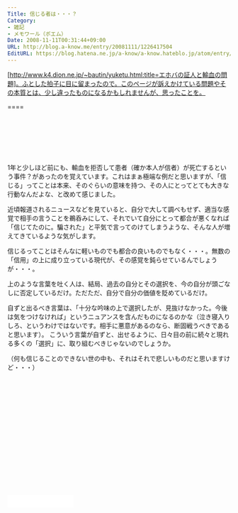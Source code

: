 ```yaml
---
Title: 信じる者は・・・？
Category:
- 雑記
- メモワール（ポエム）
Date: 2008-11-11T00:31:44+09:00
URL: http://blog.a-know.me/entry/20081111/1226417504
EditURL: https://blog.hatena.ne.jp/a-know/a-know.hateblo.jp/atom/entry/12921228815727980170
---
```


[http://www.k4.dion.ne.jp/~bautin/yuketu.html:title=エホバの証人と輸血の問題]。ふとした拍子に目に留まったので。このページが訴えかけている問題やその本質とは、少し違ったものになるかもしれませんが、思ったことを。

====

<script async src="//pagead2.googlesyndication.com/pagead/js/adsbygoogle.js"></script>
<!-- article-top -->
<ins class="adsbygoogle"
     style="display:inline-block;width:728px;height:90px"
     data-ad-client="ca-pub-3463034538369189"
     data-ad-slot="8367620130"></ins>
<script>
(adsbygoogle = window.adsbygoogle || []).push({});
</script>


1年と少しほど前にも、輸血を拒否して患者（確か本人が信者）が死亡するという事件？があったのを覚えています。これはまぁ極端な例だと思いますが、「信じる」ってことは本来、そのぐらいの意味を持つ、その人にとってとても大きな行動なんだよな、と改めて感じました。 


近頃報道されるニュースなどを見ていると、自分で大して調べもせず、適当な感覚で相手の言うことを鵜呑みにして、それでいて自分にとって都合が悪くなれば「信じてたのに。騙された」と平気で言ってのけてしまうような、そんな人が増えてきているような気がします。 

信じるってことはそんなに軽いものでも都合の良いものでもなく・・・。無数の「信用」の上に成り立っている現代が、その感覚を鈍らせているんでしょうが・・・。 


上のような言葉を吐く人は、結局、過去の自分とその選択を、今の自分が頭ごなしに否定しているだけ。ただただ、自分で自分の価値を貶めているだけ。 

自ずと出るべき言葉は、「十分な吟味の上で選択したが、見抜けなかった。今後は気をつけなければ」というニュアンスを含んだものになるのかな（泣き寝入りしろ、というわけではないです。相手に悪意があるのなら、断固戦うべきであると思います）。 こういう言葉が自ずと、出せるように、日々目の前に続々と現れる多くの「選択」に、取り組むべきじゃないのでしょうか。 


（何も信じることのできない世の中も、それはそれで悲しいものだと思いますけど・・・）


<script async src="//pagead2.googlesyndication.com/pagead/js/adsbygoogle.js"></script>
<!-- article-bottom2 -->
<ins class="adsbygoogle"
     style="display:inline-block;width:300px;height:250px"
     data-ad-client="ca-pub-3463034538369189"
     data-ad-slot="5274552934"></ins>
<script>
(adsbygoogle = window.adsbygoogle || []).push({});
</script>


<iframe src="//blog.hatena.ne.jp/a-know/a-know.hateblo.jp/subscribe/iframe" allowtransparency="true" frameborder="0" scrolling="no" width="150" height="28"></iframe>
